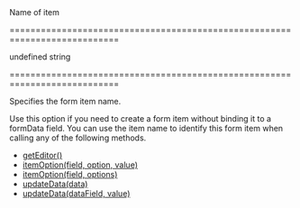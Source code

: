 <!--**
/*-------------------------------------------
    Auto-generated file. Do not modify.
-------------------------------------------

**-->
<!--d-->Name of item<!--/d-->
===========================================================================
<!--default-->undefined<!--/default-->
<!--type-->string<!--/type-->
===========================================================================

<!--shortDescription-->
Specifies the form item name.
<!--/shortDescription-->

<!--fullDescription-->
Use this option if you need to create a form item without binding it to a formData field. You can use the item name to identify this form item when calling any of the following methods.

- [getEditor()](/Documentation/ApiReference/UI_Widgets/dxForm/Methods/#getEditorfield)  
- [itemOption(field, option, value)](/Documentation/ApiReference/UI_Widgets/dxForm/Methods/#itemOptionfield_option_value)  
- [itemOption(field, options)](/Documentation/ApiReference/UI_Widgets/dxForm/Methods/#itemOptionfield_options)  
- [updateData(data)](/Documentation/ApiReference/UI_Widgets/dxForm/Methods/#updateDatadata)  
- [updateData(dataField, value)](/Documentation/ApiReference/UI_Widgets/dxForm/Methods/#updateDatadataField_value)  
<!--/fullDescription-->